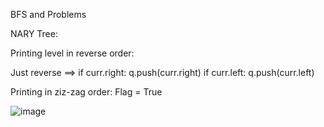 BFS and Problems


NARY Tree:




Printing level in reverse order:

Just reverse ==> 
	if curr.right:
	    q.push(curr.right)
	if curr.left:
	    q.push(curr.left)


Printing in ziz-zag order:
Flag = True





![image](https://github.com/user-attachments/assets/7423d5be-73d7-4650-abb5-65969fbae558)
